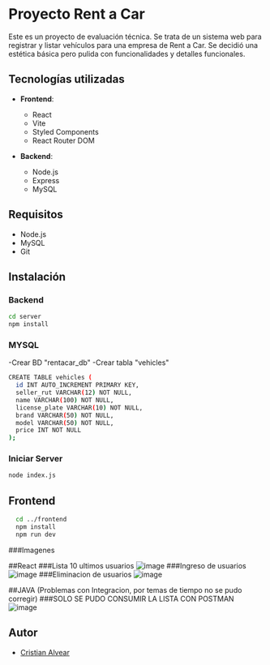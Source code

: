
# Proyecto Rent a Car

Este es un proyecto de evaluación técnica. Se trata de un sistema web para registrar y listar vehículos para una empresa de Rent a Car.
Se decidió una estética básica pero pulida con funcionalidades y detalles funcionales.


## Tecnologías utilizadas

- **Frontend**:
  - React
  - Vite
  - Styled Components
  - React Router DOM

- **Backend**:
  - Node.js
  - Express
  - MySQL
## Requisitos

- Node.js
- MySQL
- Git
## Instalación

### Backend
```bash
cd server
npm install
```
### MYSQL
-Crear BD "rentacar_db"
-Crear tabla "vehicles"

```bash
CREATE TABLE vehicles (
  id INT AUTO_INCREMENT PRIMARY KEY,
  seller_rut VARCHAR(12) NOT NULL,
  name VARCHAR(100) NOT NULL,
  license_plate VARCHAR(10) NOT NULL,
  brand VARCHAR(50) NOT NULL,
  model VARCHAR(50) NOT NULL,
  price INT NOT NULL
);
```
### Iniciar Server
```bash
node index.js
```

## Frontend

```bash
  cd ../frontend
  npm install
  npm run dev
```
###Imagenes

##React
###Lista 10 ultimos usuarios
![image](https://github.com/crispoh/Rentacar-CRUD/assets/57739880/80a320e2-e4bd-43a4-b4ec-83aad62a8281)
###Ingreso de usuarios
![image](https://github.com/crispoh/Rentacar-CRUD/assets/57739880/eaa1dc8b-092f-4e4d-97e3-8cb1bc926136)
###Eliminacion de usuarios
![image](https://github.com/crispoh/Rentacar-CRUD/assets/57739880/5f349d89-75e1-4cad-8ef3-7949eaef0dea)

##JAVA (Problemas con Integracion, por temas de tiempo no se pudo corregir)
###SOLO SE PUDO CONSUMIR LA LISTA CON POSTMAN
![image](https://github.com/crispoh/Rentacar-CRUD/assets/57739880/09d18e9b-5826-4a5f-9a89-9b73c3f8486c)

## Autor

- [Cristian Alvear](https://github.com/crispoh)

